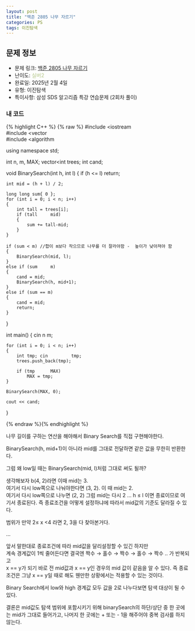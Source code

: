 ```yaml
---
layout: post
title: "백준 2805 나무 자르기"
categories: PS
tags: 이진탐색
---
```


## 문제 정보
- 문제 링크: [백준 2805 나무 자르기](https://www.acmicpc.net/problem/2805)
- 난이도: <span style="color:#B5C78A">실버2</span>
- 완료일: 2025년 2월 4일
- 유형: 이진탐색
- 특이사항: 삼성 SDS 알고리즘 특강 연습문제 (2회차 풀이)

### 내 코드

{% highlight C++ %} {% raw %}
#include <iostream	
#include <vector	
#include <algorithm	

using namespace std;

int n, m, MAX;
vector<int	 trees;
int cand;

void BinarySearch(int h, int l)
{
	if (h <= l) return;

	int mid = (h + l) / 2;
	
	long long sum{ 0 };
	for (int i = 0; i < n; i++)
	{
		int tall = trees[i];
		if (tall 	 mid)
		{
			sum += tall-mid;
		}
	}

	if (sum < m) //합이 m보다 작으므로 나무를 더 잘라야함 -	 높이가 낮아져야 함 
	{
		BinarySearch(mid, l);
	}
	else if (sum 	 m)
	{
		cand = mid;
		BinarySearch(h, mid+1);
	}
	else if (sum == m)
	{
		cand = mid;
		return;
	}
}

int main()
{
	cin 		 n 		 m;

	for (int i = 0; i < n; i++)
	{
		int tmp; cin 		 tmp;
		trees.push_back(tmp);

		if (tmp 	 MAX)
			MAX = tmp;
	}

	BinarySearch(MAX, 0);

	cout << cand;

}

{% endraw %}{% endhighlight %}

나무 길이를 구하는 연산을 해야해서 Binary Search를 직접 구현해야한다.

BinarySearch(h, mid+1)이 아니라 mid를 그대로 전달하면 같은 값을 무한히 반환한다.

그럼 왜 low일 때는 BinarySearch(mid, l)처럼 그대로 써도 될까?

생각해보자 b(4, 2)라면 이때 mid는 3.   
여기서 다시 low쪽으로 나눠야한다면 (3, 2). 이 때 mid는 2.  
여기서 다시 low쪽으로 나누면 (2, 2) 그럼 mid는 다시 2 … h ≤ l 이면 종료이므로 여기서 종료된다. 즉 종료조건을 어떻게 설정하냐에 따라서 mid값의 기준도 달라질 수 있다.  

범위가 만약 2≤ x <4 라면 2, 3을 다 찾아본거다.

…

앞서 말한대로 종료조건에 따라 mid값을 달리설정할 수 있긴 하지만   
계속 경계값이 1씩 줄어든다면 결국엔 짝수 → 홀수 → 짝수 → 홀수 → 짝수 .. 가 반복되고  
x == y가 되기 바로 전 mid값과 x == y인 경우의 mid 값이 같음을 알 수 있다. 즉 종료 조건은 그냥 x == y일 때로 해도 웬만한 상황에서는 적용할 수 있는 것이다.  

Binary Search에서 low와 high 경계값 모두 값을 2로 나누다보면 탐색 대상이 될 수 있다.

결론은 mid값도 탐색 범위에 포함시키기 위해 binarySearch의 하단/상단 중 한 곳에는 mid가 그대로 들어가고, 나머지 한 곳에는 + 또는 - 1을 해주어야 중복 검사를 하지 않는다.
